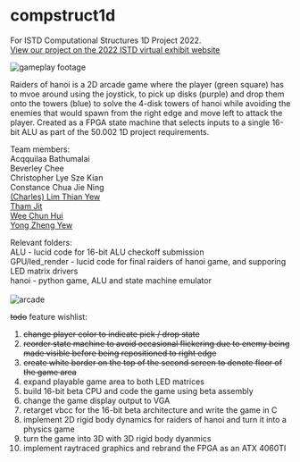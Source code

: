 # compstruct1d
For ISTD Computational Structures 1D Project 2022.  
[View our project on the 2022 ISTD virtual exhibit website](https://natalieagus.github.io/istd-1d-exhibition-2022/compstruct/Raiders-Of-Hanoi/)  

![gameplay footage](https://user-images.githubusercontent.com/11241733/168070005-2003b796-7540-4740-a67a-f3c097d378d2.gif)

Raiders of hanoi is a 2D arcade game where the player (green square) has to mvoe around using the joystick, to pick up disks (purple) and drop them onto the towers (blue) to solve the 4-disk towers of hanoi while avoiding the enemies that would spawn from the right edge and move left to attack the player. Created as a FPGA state machine that selects inputs to a single 16-bit ALU as part of the 50.002 1D project requirements.  

Team members:  
Acqquilaa Bathumalai  
Beverley Chee  
Christopher Lye Sze Kian  
Constance Chua Jie Ning  
[(Charles) Lim Thian Yew](https://github.com/milselarch)  
[Tham Jit](https://github.com/asdfash)  
[Wee Chun Hui](https://github.com/hithfaernith)  
[Yong Zheng Yew](https://github.com/snproj)  

Relevant folders:  
ALU - lucid code for 16-bit ALU checkoff submission   
GPU/led_render - lucid code for final raiders of hanoi game, and supporing LED matrix drivers  
hanoi - python game, ALU and state machine emulator  
  \
![arcade](https://user-images.githubusercontent.com/11241733/168064779-f9909814-3eef-4ac7-9fc0-bca8ee2c2bdd.png)

~~todo~~ feature wishlist:  
1. ~~change player color to indicate pick / drop state~~
2. ~~reorder state machine to avoid occasional flickering due to enemy being made visible before being repositioned to right edge~~
3. ~~create white border on the top of the second screen to denote floor of the game area~~
4. expand playable game area to both LED matrices
6. build 16-bit beta CPU and code the game using beta assembly
7. change the game display output to VGA
8. retarget vbcc for the 16-bit beta architecture and write the game in C
9. implement 2D rigid body dynamics for raiders of hanoi and turn it into a physics game
10. turn the game into 3D with 3D rigid body dyanmics
11. implement raytraced graphics and rebrand the FPGA as an ATX 4060TI

